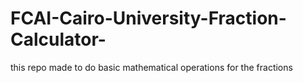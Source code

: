 # FCAI-Cairo-University-Fraction-Calculator-
this repo made to do basic mathematical operations for the fractions  
